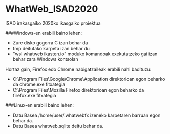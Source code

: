 # WhatWeb_ISAD2020
ISAD irakasgaiko 2020ko ikasgaiko proiektua

###Windows-en erabili baino lehen:

* Zure disko gogorra C izan behar da
* tmp deitutako karpeta izan behar du
* "wsl whatweb ikasten.io" moduko komandoak exekutatzeko gai izan behar zara Windows kontsolan

Hortaz gain, Firefox edo Chrome nabigatzaileak erabili nahi badituzu:

* C:\Program Files\Google\Chrome\Application direktorioan egon beharko da chrome.exe fitxategia
* C:\Program Files\Mozilla Firefox direktorioan egon beharko da firefox.exe fitxategia

###Linux-en erabili baino lehen:
* Datu Basea /home/user/.whatwebfx izeneko karpetaren barruan egon behar da.
* Datu Basea whatweb.sqlite deitu behar da.